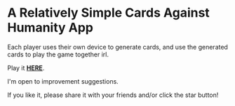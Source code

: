 # A Relatively Simple Cards Against Humanity App

Each player uses their own device to generate cards, and use the generated cards to play the game together irl.

Play it **[HERE](https://kay-who-codes.github.io/Cards-Against-Humanity/)**.

I'm open to improvement suggestions.

If you like it, please share it with your friends and/or click the star button! 
